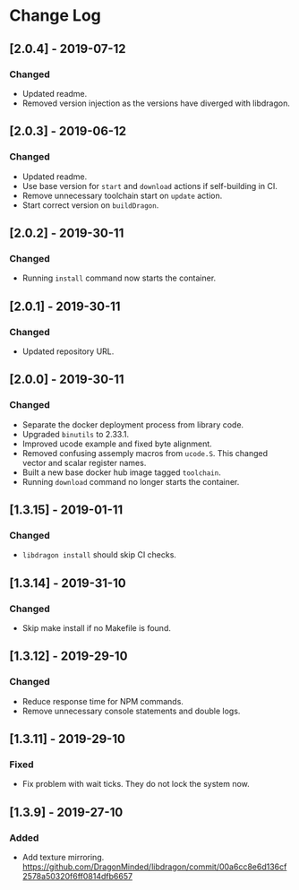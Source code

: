 # Change Log

## [2.0.4] - 2019-07-12

### Changed

- Updated readme.
- Removed version injection as the versions have diverged with libdragon.

## [2.0.3] - 2019-06-12

### Changed

- Updated readme.
- Use base version for `start` and `download` actions if self-building in CI.
- Remove unnecessary toolchain start on `update` action.
- Start correct version on `buildDragon`.

## [2.0.2] - 2019-30-11

### Changed

- Running `install` command now starts the container.

## [2.0.1] - 2019-30-11

### Changed

- Updated repository URL.

## [2.0.0] - 2019-30-11

### Changed

- Separate the docker deployment process from library code.
- Upgraded `binutils` to 2.33.1.
- Improved ucode example and fixed byte alignment.
- Removed confusing assemply macros from `ucode.S`. This changed vector and scalar register names.
- Built a new base docker hub image tagged `toolchain`.
- Running `download` command no longer starts the container.

## [1.3.15] - 2019-01-11

### Changed

- `libdragon install` should skip CI checks.

## [1.3.14] - 2019-31-10

### Changed

- Skip make install if no Makefile is found.

## [1.3.12] - 2019-29-10

### Changed

- Reduce response time for NPM commands.
- Remove unnecessary console statements and double logs.

## [1.3.11] - 2019-29-10

### Fixed

- Fix problem with wait ticks. They do not lock the system now.

## [1.3.9] - 2019-27-10

### Added

- Add texture mirroring. https://github.com/DragonMinded/libdragon/commit/00a6cc8e6d136cf2578a50320f6ff0814dfb6657

